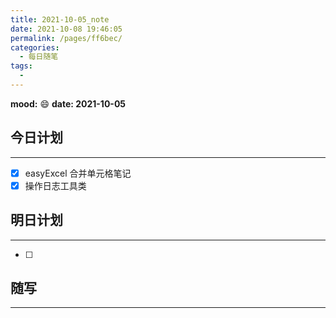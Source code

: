 ```yaml
---
title: 2021-10-05_note
date: 2021-10-08 19:46:05
permalink: /pages/ff6bec/
categories:
  - 每日随笔
tags:
  - 
---
```

**mood:** :smile:  																		**date: 2021-10-05**  

## 今日计划  
------
- [x]  easyExcel 合并单元格笔记
- [x] 操作日志工具类
## 明日计划  
------
- [ ]  
## 随写 
------
